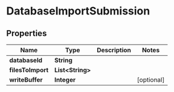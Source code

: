

# DatabaseImportSubmission



## Properties

| Name | Type | Description | Notes |
|------------ | ------------- | ------------- | -------------|
|**databaseId** | **String** |  |  |
|**filesToImport** | **List&lt;String&gt;** |  |  |
|**writeBuffer** | **Integer** |  |  [optional] |



